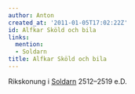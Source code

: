 ```yaml
---
author: Anton
created_at: '2011-01-05T17:02:22Z'
id: Alfkar Sköld och bila
links:
  mention:
  - Soldarn
title: Alfkar Sköld och bila
---
```


Rikskonung i [Soldarn] 2512–2519 e.D.

  [Soldarn]: Soldarn
